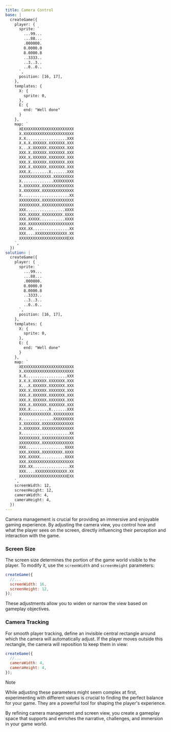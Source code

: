 ```yaml
---
title: Camera Control
base: |
  createGame({
    player: {
      sprite: `
        ...99...
        ...88...
        .000000.
        0.0000.0
        8.0000.8
        ..3333..
        ..3..3..
        ..0..0..
      `,
      position: [16, 17],
    },
    templates: {
      X: {
        sprite: 0,
      },
      E: {
        end: "Well done"
      }
    },
    map: `
      XEXXXXXXXXXXXXXXXXXXXXXX
      X.XXXXXXXXXXXXXXXXXXXXXX
      X.X..................XXX
      X.X.X.XXXXXX.XXXXXXX.XXX
      X...X.XXXXXX.XXXXXXX.XXX
      XXX.X.XXXXXX.XXXXXXX.XXX
      XXX.X.XXXXXX.XXXXXXX.XXX
      XXX.X.XXXXXX.XXXXXXX.XXX
      XXX.X.XXXXXX.XXXXXXX.XXX
      XXX.X........X.......XXX
      XXXXXXXXXXXXXX.XXXXXXXXX
      X..............XXXXXXXXX
      X.XXXXXXX.XXXXXXXXXXXXXX
      X.XXXXXXX.XXXXXXXXXXXXXX
      X.....................XX
      XXXXXXXXX.XXXXXXXXXXXXXX
      XXXXXXXXX.XXXXXXXXXXXXXX
      XXX.................XXXX
      XXX.XXXXX.XXXXXXXXX.XXXX
      XXX.XXXXX...........XXXX
      XXX.XXXXXXXXXXXXXXXXXXXX
      XXX.XX................XX
      XXX....XXXXXXXXXXXXXX.XX
      XXXXXXXXXXXXXXXXXXXXXEXX
    `,
  })
solution: |
  createGame({
    player: {
      sprite: `
        ...99...
        ...88...
        .000000.
        0.0000.0
        8.0000.8
        ..3333..
        ..3..3..
        ..0..0..
      `,
      position: [16, 17],
    },
    templates: {
      X: {
        sprite: 0,
      },
      E: {
        end: "Well done"
      }
    },
    map: `
      XEXXXXXXXXXXXXXXXXXXXXXX
      X.XXXXXXXXXXXXXXXXXXXXXX
      X.X..................XXX
      X.X.X.XXXXXX.XXXXXXX.XXX
      X...X.XXXXXX.XXXXXXX.XXX
      XXX.X.XXXXXX.XXXXXXX.XXX
      XXX.X.XXXXXX.XXXXXXX.XXX
      XXX.X.XXXXXX.XXXXXXX.XXX
      XXX.X.XXXXXX.XXXXXXX.XXX
      XXX.X........X.......XXX
      XXXXXXXXXXXXXX.XXXXXXXXX
      X..............XXXXXXXXX
      X.XXXXXXX.XXXXXXXXXXXXXX
      X.XXXXXXX.XXXXXXXXXXXXXX
      X.....................XX
      XXXXXXXXX.XXXXXXXXXXXXXX
      XXXXXXXXX.XXXXXXXXXXXXXX
      XXX.................XXXX
      XXX.XXXXX.XXXXXXXXX.XXXX
      XXX.XXXXX...........XXXX
      XXX.XXXXXXXXXXXXXXXXXXXX
      XXX.XX................XX
      XXX....XXXXXXXXXXXXXX.XX
      XXXXXXXXXXXXXXXXXXXXXEXX
    `,
    screenWidth: 12,
    screenHeight: 12,
    cameraWidth: 4,
    cameraHeight: 4,
  })
---
```


Camera management is crucial for providing an immersive and enjoyable gaming experience. By adjusting the camera view, you control how and what the player sees on the screen, directly influencing their perception and interaction with the game.

### Screen Size

The screen size determines the portion of the game world visible to the player. To modify it, use the `screenWidth` and `screenHeight` parameters:

```js
createGame({
  //...
  screenWidth: 16,
  screenHeight: 12,
});
```

These adjustments allow you to widen or narrow the view based on gameplay objectives.

### Camera Tracking

For smooth player tracking, define an invisible central rectangle around which the camera will automatically adjust. If the player moves outside this rectangle, the camera will reposition to keep them in view:

```js
createGame({
  //...
  cameraWidth: 4,
  cameraHeight: 4,
});
```

> [!NOTE]
> While adjusting these parameters might seem complex at first, experimenting with different values is crucial to finding the perfect balance for your game. They are a powerful tool for shaping the player's experience.

By refining camera management and screen view, you create a gameplay space that supports and enriches the narrative, challenges, and immersion in your game world.
